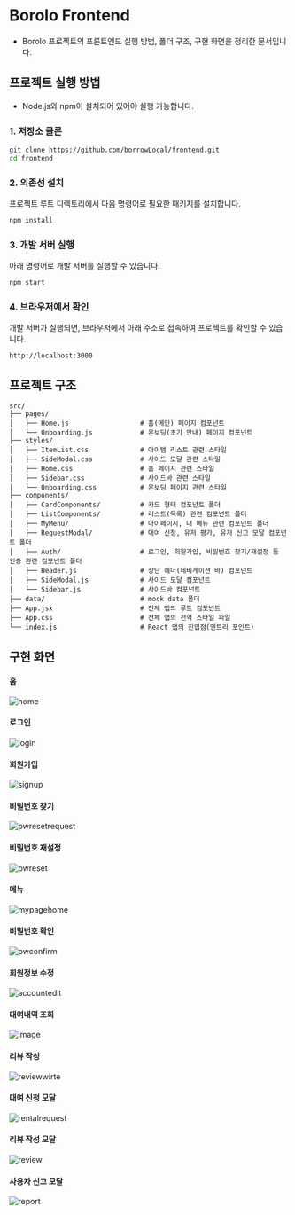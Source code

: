 # Borolo Frontend
- Borolo 프로젝트의 프론트엔드 실행 방법, 폴더 구조, 구현 화면을 정리한 문서입니다.
  
## 프로젝트 실행 방법
- Node.js와 npm이 설치되어 있어야 실행 가능합니다.

### 1. 저장소 클론

```bash
git clone https://github.com/borrowLocal/frontend.git
cd frontend
```

### 2. 의존성 설치
프로젝트 루트 디렉토리에서 다음 명령어로 필요한 패키지를 설치합니다.

```bash
npm install
```

### 3. 개발 서버 실행
아래 명령어로 개발 서버를 실행할 수 있습니다.

```bash
npm start
```

### 4. 브라우저에서 확인
개발 서버가 실행되면, 브라우저에서 아래 주소로 접속하여 프로젝트를 확인할 수 있습니다.

```
http://localhost:3000
```

## 프로젝트 구조 
```
src/
├── pages/                       
│   ├── Home.js                  # 홈(메인) 페이지 컴포넌트
│   └── Onboarding.js            # 온보딩(초기 안내) 페이지 컴포넌트
├── styles/                      
│   ├── ItemList.css             # 아이템 리스트 관련 스타일
│   ├── SideModal.css            # 사이드 모달 관련 스타일
│   ├── Home.css                 # 홈 페이지 관련 스타일
│   ├── Sidebar.css              # 사이드바 관련 스타일
│   └── Onboarding.css           # 온보딩 페이지 관련 스타일
├── components/
│   ├── CardComponents/          # 카드 형태 컴포넌트 폴더             
│   ├── ListComponents/          # 리스트(목록) 관련 컴포넌트 폴더
│   ├── MyMenu/                  # 마이페이지, 내 메뉴 관련 컴포넌트 폴더
│   ├── RequestModal/            # 대여 신청, 유저 평가, 유저 신고 모달 컴포넌트 폴더
│   ├── Auth/                    # 로그인, 회원가입, 비밀번호 찾기/재설정 등 인증 관련 컴포넌트 폴더
│   ├── Header.js                # 상단 헤더(네비게이션 바) 컴포넌트
│   ├── SideModal.js             # 사이드 모달 컴포넌트
│   └── Sidebar.js               # 사이드바 컴포넌트
├── data/                        # mock data 폴더
├── App.jsx                      # 전체 앱의 루트 컴포넌트
├── App.css                      # 전체 앱의 전역 스타일 파일
└── index.js                     # React 앱의 진입점(엔트리 포인트)
```

## 구현 화면
#### 홈
![home](https://github.com/user-attachments/assets/d595b5b7-57f9-4006-8c72-0257e6d3d16c)
#### 로그인
![login](https://github.com/user-attachments/assets/71d1537a-bb4c-4233-aedf-5a6dbbd32374)
#### 회원가입
![signup](https://github.com/user-attachments/assets/dbfba1fc-0905-4c6f-b830-ca5e819c83ac)
#### 비밀번호 찾기
![pwresetrequest](https://github.com/user-attachments/assets/6c7dfdb2-a3d5-4e40-b082-0466814cd648)
#### 비밀번호 재설정
![pwreset](https://github.com/user-attachments/assets/89ffa0e5-29c3-46b2-9ac4-c68f8dd368e5)
#### 메뉴
![mypagehome](https://github.com/user-attachments/assets/f6172433-6810-4b27-9649-8cda7b530093)
#### 비밀번호 확인
![pwconfirm](https://github.com/user-attachments/assets/ccf2cfc1-aea7-4622-94e9-35e2cfb37cdb)
#### 회원정보 수정
![accountedit](https://github.com/user-attachments/assets/ffe3598b-5dce-4c03-8d5c-4d1765e0810e)
#### 대여내역 조회
![image](https://github.com/user-attachments/assets/d9950951-d2c9-4851-94f3-2d1586444a73)
#### 리뷰 작성
![reviewwirte](https://github.com/user-attachments/assets/14030dda-0530-4076-8807-f12479cce926)
#### 대여 신청 모달
![rentalrequest](https://github.com/user-attachments/assets/d96f0030-f00a-4e7b-9a20-81205f9c3d68)
#### 리뷰 작성 모달
![review](https://github.com/user-attachments/assets/fcf311f6-152e-43a5-bc79-5fd363b66208)
#### 사용자 신고 모달
![report](https://github.com/user-attachments/assets/0a511ed9-8739-4256-8b81-47198f4b5e0b)
